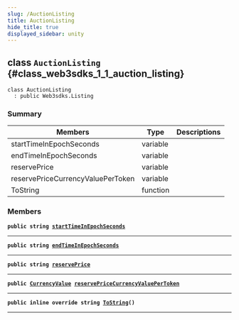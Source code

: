 ```yaml
---
slug: /AuctionListing
title: AuctionListing
hide_title: true
displayed_sidebar: unity
---
```


## class `AuctionListing` {#class_web3sdks_1_1_auction_listing}

```
class AuctionListing
  : public Web3sdks.Listing
```

### Summary

| Members                           | Type     | Descriptions |
| --------------------------------- | -------- | ------------ |
| startTimeInEpochSeconds           | variable |              |
| endTimeInEpochSeconds             | variable |              |
| reservePrice                      | variable |              |
| reservePriceCurrencyValuePerToken | variable |              |
| ToString                          | function |              |

### Members

**`public string `[`startTimeInEpochSeconds`](#class_web3sdks_1_1_auction_listing_1a789662e7964a41dc1f32b339ba836cbe)**

---

**`public string `[`endTimeInEpochSeconds`](#class_web3sdks_1_1_auction_listing_1afae34faa0739559c412dbbd16ff40286)**

---

**`public string `[`reservePrice`](#class_web3sdks_1_1_auction_listing_1ad27bbeac9a2fcba2be9588918c42dd38)**

---

**`public `[`CurrencyValue`](docs/unity/CurrencyValue.md#struct_web3sdks_1_1_currency_value)` `[`reservePriceCurrencyValuePerToken`](#class_web3sdks_1_1_auction_listing_1af0bbe35981fd0bd2b9cd153a3b046a05)**

---

**`public inline override string `[`ToString`](#class_web3sdks_1_1_auction_listing_1a970ce2025743475a52eb1583606994af)`()`**

---
